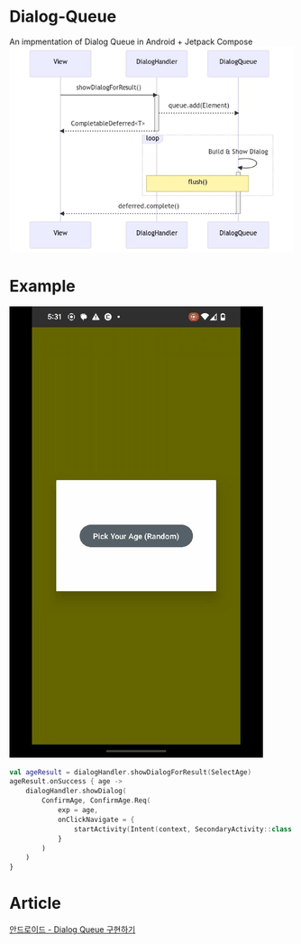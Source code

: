 # Dialog-Queue
An impmentation of Dialog Queue in Android + Jetpack Compose
![image2](/chart.jpg)

# Example
![image](/image.gif)
```kotlin
val ageResult = dialogHandler.showDialogForResult(SelectAge)
ageResult.onSuccess { age ->
    dialogHandler.showDialog(
        ConfirmAge, ConfirmAge.Req(
            exp = age,
            onClickNavigate = {
                startActivity(Intent(context, SecondaryActivity::class.java))
            }
        )
    )
}
```

# Article
[안드로이드 - Dialog Queue 구현하기](https://jizard.tistory.com/519)


